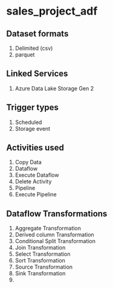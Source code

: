 # sales_project_adf

Dataset formats
---------------
1. Delimited (csv)
2. parquet

Linked Services
---------------
1. Azure Data Lake Storage Gen 2

Trigger types
---------------
1. Scheduled 
2. Storage event


Activities used
---------------
1. Copy Data
2. Dataflow
3. Execute Dataflow
4. Delete Activity
5. Pipeline
6. Execute Pipeline

Dataflow Transformations
------------------------
1. Aggregate Transformation
2. Derived column Transformation
3. Conditional Split Transformation
4. Join Transformation
5. Select Transformation
6. Sort Transformation
7. Source Transformation
8. Sink Transformation
9. 
